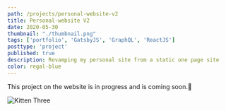 ```yaml
---
path: /projects/personal-website-v2
title: Personal-website V2
date: 2020-05-30
thumbnail: "./thumbnail.png"
tags: ['portfolio', 'GatsbyJS', 'GraphQL', 'ReactJS']
posttype: 'project'
published: true
description: Revamping my personal site from a static one page site
color: regal-blue
---
```


This project on the website is in progress and is coming soon.<span aria-label="image">🤭</span>

![Kitten Three](/thumbnail.png)